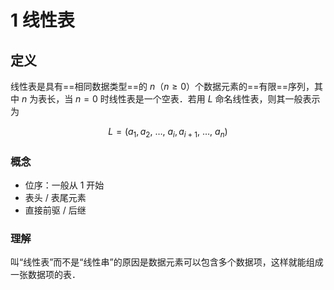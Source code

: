 # 1 线性表

## 定义

线性表是具有==相同数据类型==的 $n$（$n≥0$）个数据元素的==有限==序列，其中 $n$ 为表长，当 $n = 0$ 时线性表是一个空表．若用 $L$ 命名线性表，则其一般表示为

$$
L = (a_1 , a_2 ,\ … ,\ a_i , a_{i+1} ,\ … ,\ a_n )
$$

### 概念

- 位序：一般从 1 开始
- 表头 / 表尾元素
- 直接前驱 / 后继

### 理解

叫“线性表”而不是“线性串”的原因是数据元素可以包含多个数据项，这样就能组成一张数据项的表．
